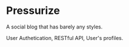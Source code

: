 Pressurize
================
A social blog that has barely any styles.

User Authetication, RESTful API, User's profiles.
